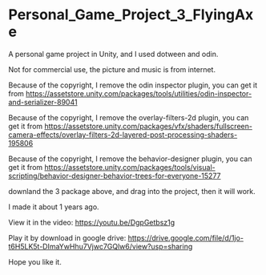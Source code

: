 # Personal_Game_Project_3_FlyingAxe
A personal game project in Unity, and I used dotween and odin.

Not for commercial use, the picture and music is from internet.

Because of the copyright, I remove the odin inspector plugin, you can get it from https://assetstore.unity.com/packages/tools/utilities/odin-inspector-and-serializer-89041

Because of the copyright, I remove the overlay-filters-2d plugin, you can get it from https://assetstore.unity.com/packages/vfx/shaders/fullscreen-camera-effects/overlay-filters-2d-layered-post-processing-shaders-195806

Because of the copyright, I remove the behavior-designer plugin, you can get it from https://assetstore.unity.com/packages/tools/visual-scripting/behavior-designer-behavior-trees-for-everyone-15277

downland the 3 package above, and drag into the project, then it will work.

I made it about 1 years ago.

View it in the video: https://youtu.be/DgpGetbsz1g

Play it by download in google drive: https://drive.google.com/file/d/1jo-t6H5LK5t-DImaYwHhu7Vjwc7GQlw6/view?usp=sharing

Hope you like it.
